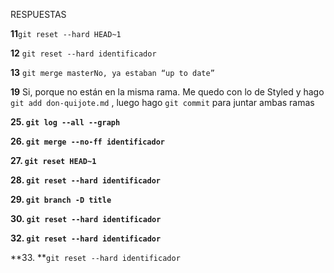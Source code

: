 RESPUESTAS



**11**`git reset --hard HEAD~1`

**12** `git reset --hard identificador`

**13** `git merge masterNo, ya estaban “up to date”`

**19** Si, porque no están en la misma rama. Me quedo con lo de Styled y hago `git add don-quijote.md` , luego hago `git commit` para juntar ambas ramas

**25. `git log --all --graph`**

**26. `git merge --no-ff identificador`**

**27. `git reset HEAD~1`**

**28. `git reset --hard identificador`**

**29. `git branch -D title`**

**30. `git reset --hard identificador`**

**32. `git reset --hard identificador`**

**33. **`git reset --hard identificador`
